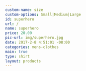 ```yaml
---
custom-name: size
custom-options: Small|Medium|Large
id: superhero
url: /
name: superhero
price: 20.00
pic-url: img/superhero.jpg
date: 2017-2-8 4:51:01 -08:00
categories: mens-clothes
main: true
type: shirt
layout: products
---
```

